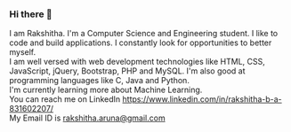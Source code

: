 ### Hi there 👋
I am Rakshitha. I'm a Computer Science and Engineering student. I like to code and build applications. I constantly look for opportunities to better myself.<br>
I am well versed with web development technologies like HTML, CSS, JavaScript, jQuery, Bootstrap, PHP and MySQL. I'm also good at programming languages like C, Java and Python.<br>
I'm currently learning more about Machine Learning.<br>
You can reach me on LinkedIn https://www.linkedin.com/in/rakshitha-b-a-831602207/<br>
My Email ID is rakshitha.aruna@gmail.com<br>

<!--
**raksh-143/raksh-143** is a ✨ _special_ ✨ repository because its `README.md` (this file) appears on your GitHub profile.

Here are some ideas to get you started:

- 🔭 I’m currently working on ...
- 🌱 I’m currently learning ...
- 👯 I’m looking to collaborate on ...
- 🤔 I’m looking for help with ...
- 💬 Ask me about ...
- 📫 How to reach me: ...
- 😄 Pronouns: ...
- ⚡ Fun fact: ...
-->
